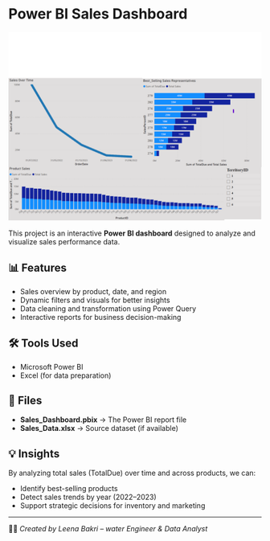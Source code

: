 # Power BI Sales Dashboard
<p align="center">
  <img src="dashboard.png" alt="Power BI Dashboard" width="800">
</p>

This project is an interactive **Power BI dashboard** designed to analyze and visualize sales performance data.

## 📊 Features
- Sales overview by product, date, and region  
- Dynamic filters and visuals for better insights  
- Data cleaning and transformation using Power Query  
- Interactive reports for business decision-making  

## 🛠️ Tools Used
- Microsoft Power BI  
- Excel (for data preparation)

## 📁 Files
- **Sales_Dashboard.pbix** → The Power BI report file  
- **Sales_Data.xlsx** → Source dataset (if available)

## 💡 Insights
By analyzing total sales (TotalDue) over time and across products, we can:
- Identify best-selling products  
- Detect sales trends by year (2022–2023)  
- Support strategic decisions for inventory and marketing  

---

👩‍💻 *Created by Leena Bakri – water Engineer & Data Analyst*

